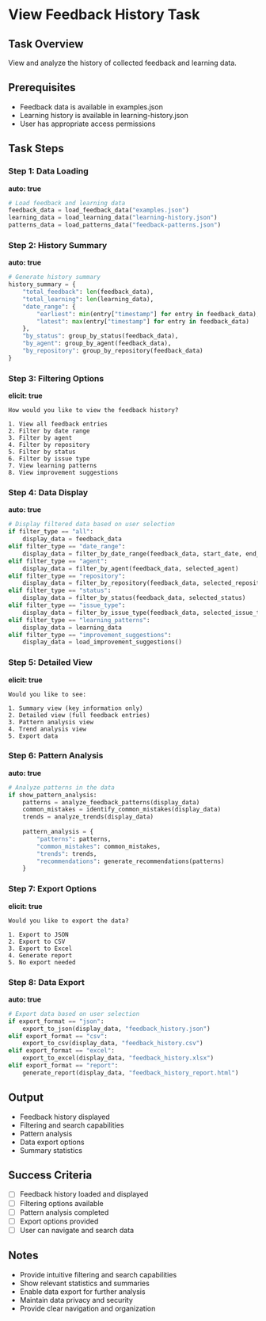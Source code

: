 # View Feedback History Task

## Task Overview
View and analyze the history of collected feedback and learning data.

## Prerequisites
- Feedback data is available in examples.json
- Learning history is available in learning-history.json
- User has appropriate access permissions

## Task Steps

### Step 1: Data Loading
**auto: true**
```python
# Load feedback and learning data
feedback_data = load_feedback_data("examples.json")
learning_data = load_learning_data("learning-history.json")
patterns_data = load_patterns_data("feedback-patterns.json")
```

### Step 2: History Summary
**auto: true**
```python
# Generate history summary
history_summary = {
    "total_feedback": len(feedback_data),
    "total_learning": len(learning_data),
    "date_range": {
        "earliest": min(entry["timestamp"] for entry in feedback_data),
        "latest": max(entry["timestamp"] for entry in feedback_data)
    },
    "by_status": group_by_status(feedback_data),
    "by_agent": group_by_agent(feedback_data),
    "by_repository": group_by_repository(feedback_data)
}
```

### Step 3: Filtering Options
**elicit: true**
```
How would you like to view the feedback history?

1. View all feedback entries
2. Filter by date range
3. Filter by agent
4. Filter by repository
5. Filter by status
6. Filter by issue type
7. View learning patterns
8. View improvement suggestions
```

### Step 4: Data Display
**auto: true**
```python
# Display filtered data based on user selection
if filter_type == "all":
    display_data = feedback_data
elif filter_type == "date_range":
    display_data = filter_by_date_range(feedback_data, start_date, end_date)
elif filter_type == "agent":
    display_data = filter_by_agent(feedback_data, selected_agent)
elif filter_type == "repository":
    display_data = filter_by_repository(feedback_data, selected_repository)
elif filter_type == "status":
    display_data = filter_by_status(feedback_data, selected_status)
elif filter_type == "issue_type":
    display_data = filter_by_issue_type(feedback_data, selected_issue_type)
elif filter_type == "learning_patterns":
    display_data = learning_data
elif filter_type == "improvement_suggestions":
    display_data = load_improvement_suggestions()
```

### Step 5: Detailed View
**elicit: true**
```
Would you like to see:

1. Summary view (key information only)
2. Detailed view (full feedback entries)
3. Pattern analysis view
4. Trend analysis view
5. Export data
```

### Step 6: Pattern Analysis
**auto: true**
```python
# Analyze patterns in the data
if show_pattern_analysis:
    patterns = analyze_feedback_patterns(display_data)
    common_mistakes = identify_common_mistakes(display_data)
    trends = analyze_trends(display_data)
    
    pattern_analysis = {
        "patterns": patterns,
        "common_mistakes": common_mistakes,
        "trends": trends,
        "recommendations": generate_recommendations(patterns)
    }
```

### Step 7: Export Options
**elicit: true**
```
Would you like to export the data?

1. Export to JSON
2. Export to CSV
3. Export to Excel
4. Generate report
5. No export needed
```

### Step 8: Data Export
**auto: true**
```python
# Export data based on user selection
if export_format == "json":
    export_to_json(display_data, "feedback_history.json")
elif export_format == "csv":
    export_to_csv(display_data, "feedback_history.csv")
elif export_format == "excel":
    export_to_excel(display_data, "feedback_history.xlsx")
elif export_format == "report":
    generate_report(display_data, "feedback_history_report.html")
```

## Output
- Feedback history displayed
- Filtering and search capabilities
- Pattern analysis
- Data export options
- Summary statistics

## Success Criteria
- [ ] Feedback history loaded and displayed
- [ ] Filtering options available
- [ ] Pattern analysis completed
- [ ] Export options provided
- [ ] User can navigate and search data

## Notes
- Provide intuitive filtering and search capabilities
- Show relevant statistics and summaries
- Enable data export for further analysis
- Maintain data privacy and security
- Provide clear navigation and organization

